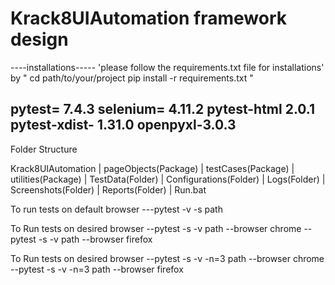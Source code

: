 # Krack8UIAutomation framework design


----installations-----
'please follow the requirements.txt file for installations' by 
"
cd path/to/your/project
pip install -r requirements.txt
"

pytest= 7.4.3
selenium= 4.11.2
pytest-html 2.0.1
pytest-xdist- 1.31.0
openpyxl-3.0.3 
----------------------
Folder Structure

Krack8UIAutomation
    |
    pageObjects(Package)
    |
    testCases(Package)
    |
    utilities(Package)
    |
    TestData(Folder)
    |
    Configurations(Folder)
    |
    Logs(Folder)
    |
    Screenshots(Folder)
    |
    Reports(Folder)
    |
    Run.bat

To run tests on default browser
 ---pytest -v -s path

To Run tests on desired browser
--pytest -s -v path --browser chrome
--pytest -s -v path --browser firefox

To Run tests on desired browser
--pytest -s -v -n=3 path --browser chrome
--pytest -s -v -n=3 path --browser firefox